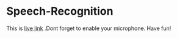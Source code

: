 # Speech-Recognition
This is [live link](https://ttluan411.github.io/Speech-Recognition/) .Dont forget to enable your microphone. Have fun!
